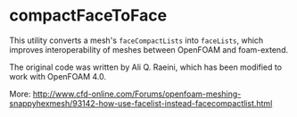 # compactFaceToFace

This utility converts a mesh's `faceCompactLists` into `faceLists`, which
improves interoperability of meshes between OpenFOAM and foam-extend.

The original code was written by Ali Q. Raeini, which has been modified to
work with OpenFOAM 4.0.

More:
http://www.cfd-online.com/Forums/openfoam-meshing-snappyhexmesh/93142-how-use-facelist-instead-facecompactlist.html
